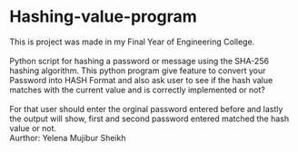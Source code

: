 # Hashing-value-program
This is project was made in my Final Year of Engineering College.
<br> </br>
Python script for hashing a password or message using the SHA-256 hashing algorithm.
This python program give feature to convert your Password into HASH Format and
also ask user to see if the hash value matches with the current value and is correctly implemented or not?
<br> </br>
For that user should enter the orginal password entered before and lastly the output will show, first and second password entered matched the hash value or not.
<br> Aurthor: Yelena Mujibur Sheikh </br>
